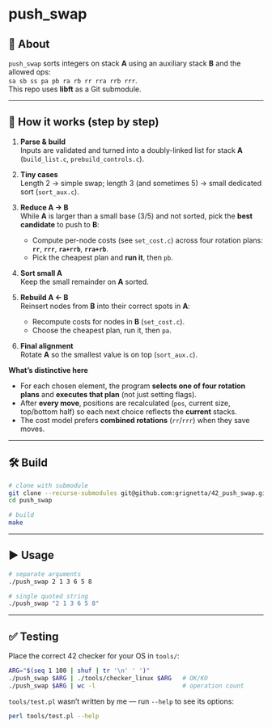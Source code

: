# push_swap

## 📖 About
`push_swap` sorts integers on stack **A** using an auxiliary stack **B** and the allowed ops:  
`sa sb ss pa pb ra rb rr rra rrb rrr`.  
This repo uses **libft** as a Git submodule.

---

## 🧠 How it works (step by step)

1) **Parse & build**  
   Inputs are validated and turned into a doubly-linked list for stack **A** (`build_list.c`, `prebuild_controls.c`).

2) **Tiny cases**  
   Length 2 → simple swap; length 3 (and sometimes 5) → small dedicated sort (`sort_aux.c`).

3) **Reduce A → B**  
   While **A** is larger than a small base (3/5) and not sorted, pick the **best candidate** to push to **B**:  
   - Compute per-node costs (see `set_cost.c`) across four rotation plans: **`rr`**, **`rrr`**, **`ra+rrb`**, **`rra+rb`**.  
   - Pick the cheapest plan and **run it**, then `pb`.

4) **Sort small A**  
   Keep the small remainder on **A** sorted.

5) **Rebuild A ← B**  
   Reinsert nodes from **B** into their correct spots in **A**:  
   - Recompute costs for nodes in **B** (`set_cost.c`).  
   - Choose the cheapest plan, run it, then `pa`.

6) **Final alignment**  
   Rotate **A** so the smallest value is on top (`sort_aux.c`).

**What’s distinctive here**
- For each chosen element, the program **selects one of four rotation plans** and **executes that plan** (not just setting flags).  
- After **every move**, positions are recalculated (`pos`, current size, top/bottom half) so each next choice reflects the **current** stacks.  
- The cost model prefers **combined rotations** (`rr`/`rrr`) when they save moves.

---

## 🛠️ Build

```bash
# clone with submodule
git clone --recurse-submodules git@github.com:grignetta/42_push_swap.git push_swap
cd push_swap

# build
make
```

---

## ▶️ Usage

```bash
# separate arguments
./push_swap 2 1 3 6 5 8

# single quoted string
./push_swap "2 1 3 6 5 8"
```

---

## ✅ Testing

Place the correct 42 checker for your OS in `tools/`:

```bash
ARG="$(seq 1 100 | shuf | tr '\n' ' ')"
./push_swap $ARG | ./tools/checker_linux $ARG   # OK/KO
./push_swap $ARG | wc -l                        # operation count
```

`tools/test.pl` wasn’t written by me — run `--help` to see its options:

```bash
perl tools/test.pl --help
```
